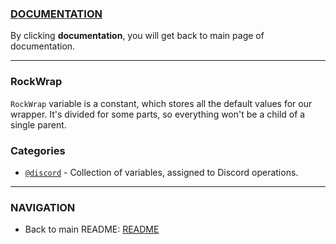 <h3>
    <a href="../README.md">
        DOCUMENTATION
    </a>
</h3>

<p>
    By clicking <b>documentation</b>, you will get back to main page of documentation.
</p>

<hr />

<h3>
    RockWrap
</h3>

<p>
    <code>RockWrap</code> variable is a constant, which stores all the default values for our wrapper. It's divided for some parts, so everything won't be a child of a single parent.
</p>

<h3>
    Categories
</h3>

- <a href="./discord-module.md"><code>@discord</code></a> - Collection of variables, assigned to Discord operations.

<hr />

<h3>
    NAVIGATION
</h3>

- Back to main README: <a href="/README.md">README</a> 